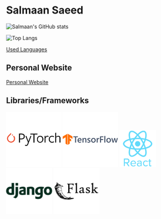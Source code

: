 # Salmaan Saeed

<!-- GitHub Stats-->
![Salmaan's GitHub stats](https://github-readme-stats.vercel.app/api?username=sagedemage&show_icons=true&theme=tokyonight)

<!-- Top Languages Card -->
![Top Langs](https://github-readme-stats.vercel.app/api/top-langs/?username=sagedemage&layout=donut&langs_count=6)

[Used Languages](used_languages.md)

<!-- Personal Website -->
## Personal Website
[Personal Website](https://sagedemage.github.io/PersonalWebsite/)

## Libraries/Frameworks
<div>
  <!-- PyTorch -->
  <img src="https://raw.githubusercontent.com/devicons/devicon/refs/heads/master/icons/pytorch/pytorch-original-wordmark.svg" width="150" height="150"/>
  <!-- TensorFlow -->
  <img src="https://raw.githubusercontent.com/devicons/devicon/refs/heads/master/icons/tensorflow/tensorflow-original-wordmark.svg" width="150" height="150"/>
  <!-- React -->
  <img src="https://raw.githubusercontent.com/devicons/devicon/master/icons/react/react-original-wordmark.svg" alt="react" width="100" height="100"/>
  <!-- Django -->
  <img src="https://raw.githubusercontent.com/devicons/devicon/master/icons/django/django-plain-wordmark.svg" alt="django" width="125" height="125"/>
  <!-- Flask -->
  <img src="https://raw.githubusercontent.com/devicons/devicon/master/icons/flask/flask-original-wordmark.svg" alt="flask" width="125" height="125"/>
</div>
<!--
**sagedemage/sagedemage** is a ✨ _special_ ✨ repository because its `README.md` (this file) appears on your GitHub profile.

Here are some ideas to get you started:

- 🔭 I’m currently working on ...
- 🌱 I’m currently learning ...
- 👯 I’m looking to collaborate on ...
- 🤔 I’m looking for help with ...
- 💬 Ask me about ...
- 📫 How to reach me: ...
- 😄 Pronouns: ...
- ⚡ Fun fact: ...
-->
